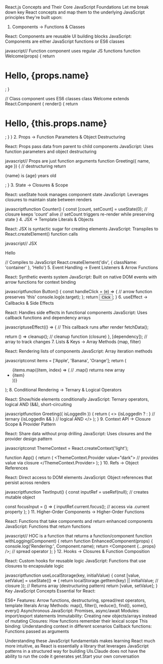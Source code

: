 React.js Concepts and Their Core JavaScript Foundations
Let me break down key React concepts and map them to the underlying JavaScript principles they're built upon:
1. Components → Functions & Classes

React: Components are reusable UI building blocks
JavaScript: Components are either JavaScript functions or ES6 classes

javascript// Function component uses regular JS functions
function Welcome(props) {
  return <h1>Hello, {props.name}</h1>;
}

// Class component uses ES6 classes
class Welcome extends React.Component {
  render() {
    return <h1>Hello, {this.props.name}</h1>;
  }
}
2. Props → Function Parameters & Object Destructuring

React: Props pass data from parent to child components
JavaScript: Uses function parameters and object destructuring

javascript// Props are just function arguments
function Greeting({ name, age }) {  // destructuring
  return <p>{name} is {age} years old</p>;
}
3. State → Closures & Scope

React: useState hook manages component state
JavaScript: Leverages closures to maintain state between renders

javascriptfunction Counter() {
  const [count, setCount] = useState(0);  // closure keeps 'count' alive
  // setCount triggers re-render while preserving state
}
4. JSX → Template Literals & Objects

React: JSX is syntactic sugar for creating elements
JavaScript: Transpiles to React.createElement() function calls

javascript// JSX
<div className="container">Hello</div>

// Compiles to JavaScript
React.createElement('div', { className: 'container' }, 'Hello')
5. Event Handling → Event Listeners & Arrow Functions

React: Synthetic events system
JavaScript: Built on native DOM events with arrow functions for context binding

javascriptfunction Button() {
  const handleClick = (e) => {  // arrow function preserves 'this'
    console.log(e.target);
  };
  return <button onClick={handleClick}>Click</button>;
}
6. useEffect → Callbacks & Side Effects

React: Handles side effects in functional components
JavaScript: Uses callback functions and dependency arrays

javascriptuseEffect(() => {
  // This callback runs after render
  fetchData();
  
  return () => cleanup();  // cleanup function (closure)
}, [dependency]);  // array to track changes
7. Lists & Keys → Array Methods (map, filter)

React: Rendering lists of components
JavaScript: Array iteration methods

javascriptconst items = ['Apple', 'Banana', 'Orange'];
return (
  <ul>
    {items.map((item, index) => (  // .map() returns new array
      <li key={index}>{item}</li>
    ))}
  </ul>
);
8. Conditional Rendering → Ternary & Logical Operators

React: Show/hide elements conditionally
JavaScript: Ternary operators, logical AND (&&), short-circuiting

javascriptfunction Greeting({ isLoggedIn }) {
  return (
    <>
      {isLoggedIn ? <UserDashboard /> : <LoginForm />}  // ternary
      {isLoggedIn && <WelcomeMessage />}  // logical AND
    </>
  );
}
9. Context API → Closure Scope & Provider Pattern

React: Share data without prop drilling
JavaScript: Uses closures and the provider design pattern

javascriptconst ThemeContext = React.createContext('light');

function App() {
  return (
    <ThemeContext.Provider value="dark">  // provides value via closure
      <Toolbar />
    </ThemeContext.Provider>
  );
}
10. Refs → Object References

React: Direct access to DOM elements
JavaScript: Object references that persist across renders

javascriptfunction TextInput() {
  const inputRef = useRef(null);  // creates mutable object
  
  const focusInput = () => {
    inputRef.current.focus();  // access via .current property
  };
}
11. Higher-Order Components → Higher-Order Functions

React: Functions that take components and return enhanced components
JavaScript: Functions that return functions

javascript// HOC is a function that returns a function/component
function withLogging(Component) {
  return function EnhancedComponent(props) {
    console.log('Rendering:', Component.name);
    return <Component {...props} />;  // spread operator
  };
}
12. Hooks → Closures & Function Composition

React: Custom hooks for reusable logic
JavaScript: Functions that use closures to encapsulate logic

javascriptfunction useLocalStorage(key, initialValue) {
  const [value, setValue] = useState(() => {
    return localStorage.getItem(key) || initialValue;  // closure
  });
  // Returns array (destructuring pattern)
  return [value, setValue];
}
Key JavaScript Concepts Essential for React:

ES6+ Features: Arrow functions, destructuring, spread/rest operators, template literals
Array Methods: map(), filter(), reduce(), find(), some(), every()
Asynchronous JavaScript: Promises, async/await
Modules: import/export statements
Immutability: Creating new objects/arrays instead of mutating
Closures: How functions remember their lexical scope
This binding: Understanding context in different scenarios
Callback functions: Functions passed as arguments

Understanding these JavaScript fundamentals makes learning React much more intuitive, as React is essentially a library that leverages JavaScript patterns in a structured way for building UIs.Claude does not have the ability to run the code it generates yet.Start your own conversation